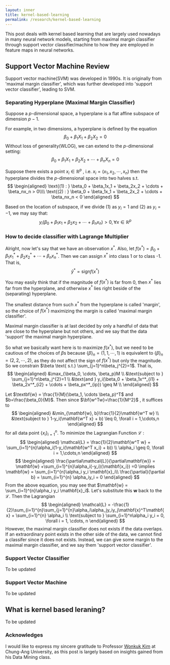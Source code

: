```yaml
---
layout: inner
title: kernel-based-learning
permalink: /research/kernel-based-learning
---
```

This post deals with kernel based learning that are largely used nowadays in many neural network models, starting from maximal margin classifier through support vector classifier/machine to how they are employed in feature maps in neural networks.

## Support Vector Machine Review

Support vector machine(SVM) was developed in 1990s. It is originally from 'maximal margin classifier', which was further developed into 'support vector classifier', leading to SVM.

### Separating Hyperplane (Maximal Margin Classifier)

Suppose a $p$-dimensional space, a hyperplane is a flat affine subspace of dimension $p-1$.

For example, in two dimensions, a hyperplane is defined by the equation
$$
\beta_0 + \beta_1X_1 + \beta_2X_2 = 0
$$
Without loss of generality(WLOG), we can extend to the $p$-dimensional setting:
$$
\beta_0 + \beta_1X_1 + \beta_2X_2 + \cdots + \beta_nX_n = 0
$$

Suppose there exists a point $x_i \in \mathbb{R}^p$ , i.e. $x_i = (x_1, x_2, \cdots, x_n)$  then the hyperplane divides the $p$-dimensional space into two halves s.t.
$$
\begin{aligned}
\text{(1) : } \beta_0 + \beta_1x_1 + \beta_2x_2 + \cdots + \beta_nx_n > 0\\\\
\text{(2) : } \beta_0 + \beta_1x_1 + \beta_2x_2 + \cdots + \beta_nx_n < 0
\end{aligned}
$$

Based on the location of subspace, if we divide (1) as $y_i =1$ and (2) as $y_i = -1$, we may say that:
$$
y_i(\beta_0 + \beta_1x_1 + \beta_2x_2 + \cdots + \beta_nx_n) > 0, \forall x\in\mathbb{R}^p
$$


### How to decide classifier with Lagrange Multiplier

Alright, now let's say that we have an observation $x^*$.
Also, let $f(x^*)=\beta_0 + \beta_1x^*_1 + \beta_2x^*_2 + \cdots + \beta_nx^*_n$. Then we can assign $x^*$ into class 1 or to class -1. That is,
$$
\hat{y}^* = \text{sign}f(x^*)
$$

You may easily think that if the magnitude of $f(x^*)$ is far from 0, then $x^*$ lies far from the hyperplane, and otherwise $x^*$ lies right beside of the (separating) hyperplane.

The smallest distance from such $x^*$ from the hyperplane is called 'margin', so the choice of $f(x^*)$ maximizing the margin is called 'maximal margin classifier'.

Maximal margin classifier is at last decided by only a handful of data that are close to the hyperplane but not others, and we say that the data 'support' the maximal margin hyperplane. 

So what we basically want here is to maximize $f(x^*)$, but we need to be cautious of the choices of $\beta$s because $\{\beta\}_n = (1,1,\cdots,1)$ is equivalent to  $\{\beta\}_n = (2,2,\cdots,2)$, as they do not affect the sign of $f(x^*)$ but only the magnitude. So we constrain $\beta \text{ s.t.} \sum_{j=1}^n\beta_j^{2}=1$. That is,
$$
\begin{aligned}
&\max_{\beta_0, \cdots, \beta_p}M \\ 
&\text{subject to } \sum_{j=1}^n\beta_j^{2}=1 \\
&\text{and } y_i(\beta_0 + \beta_1x^*_{i1} + \beta_2x^*_{i2} + \cdots + \beta_px^*_{ip}) \geq M \\ 
\end{aligned}
$$

Let $\textbf{w} = \frac{1}{M}(\beta_1, \cdots \beta_p)^T$ and $b=\frac{\beta_0}{M}$. Then since $\bf{w^Tw}=\frac{1}{M^2}$ , it suffices to
$$
\begin{aligned}
&\min_{\mathbf{w}, b}\frac{1}{2}\mathbf{w^T w} \\ 
&\text{subject to } 1-y_i(\mathbf{w^T x} + b) \leq 0, \forall i = 1,\cdots,n
\end{aligned}
$$
for all data point $\{x_i\}_{i=1}^n$. To minimize the Lagrangian Function $\mathcal{L}$ :
$$
\begin{aligned}
\mathcal{L} = \frac{1}{2}\mathbf{w^T w} + \sum_{i=1}^{n}\alpha_i(1-y_i(\mathbf{w^T x_i} + b)) \\ 
\alpha_i \geq 0, \forall i = 1,\cdots,n
\end{aligned}
$$
$$
\begin{aligned}
\frac{\partial\mathcal{L}}{\partial\mathbf{w}} = \mathbf{w} +\sum_{i=1}^{n}\alpha_i(-y_i)(\mathbf{x_i})  =0 \implies \mathbf{w} = \sum_{i=1}^{n}\alpha_i y_i \mathbf{x}_i\\ 
\frac{\partial}{\partial b} = \sum_{i=1}^{n} \alpha_iy_i = 0
\end{aligned}
$$
From the above equation, you may see that $\mathbf{w} = \sum_{i=1}^{n}\alpha_i y_i \mathbf{x}_i$. Let's substitute this $\mathbf{w}$ back to the $\mathcal{L}$. Then the Lagrangian
$$
\begin{aligned}
\mathcal{L} = -\frac{1}{2}\sum_{i=1}^{n}\sum_{j=1}^{n}\alpha_i\alpha_jy_iy_j\mathbf{x}^T\mathbf{x} + \sum_{i=1}^{n} \alpha_i \\ 
\text{subject to } \sum_{i=1}^n\alpha_i y_i = 0, \forall i = 1, \cdots, n
\end{aligned}
$$
However, the maximal margin classifier does not exists if the data overlaps. If an extraordinary point exists in the other side of the data, we cannot find a classifer since it does not exists. Instead, we can give some margin to the maximal margin classifier, and we say them 'support vector classifier'.

### Support Vector Classifier
To be updated
### Support Vector Machine
To be updated
## What is kernel based leraning?
To be updated

### Acknowledges
I would like to express my sincere gratitude to Professor [Wonkuk Kim](https://sites.google.com/view/wonkukkim/home) at Chung-Ang University, as this post is largely based on insights gained from his Data Mining class.